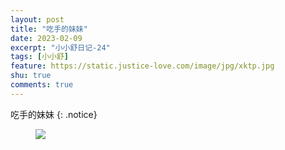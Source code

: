 ```yaml
---
layout: post
title: "吃手的妹妹"
date: 2023-02-09
excerpt: "小小舒日记-24"
tags: [小小舒]
feature: https://static.justice-love.com/image/jpg/xktp.jpg
shu: true
comments: true
---
```

吃手的妹妹
{: .notice}
<figure>
    <img src="{{ site.staticUrl }}/xiaoxiaoshu/image/chishoudemeimei.jpg" />
</figure>
